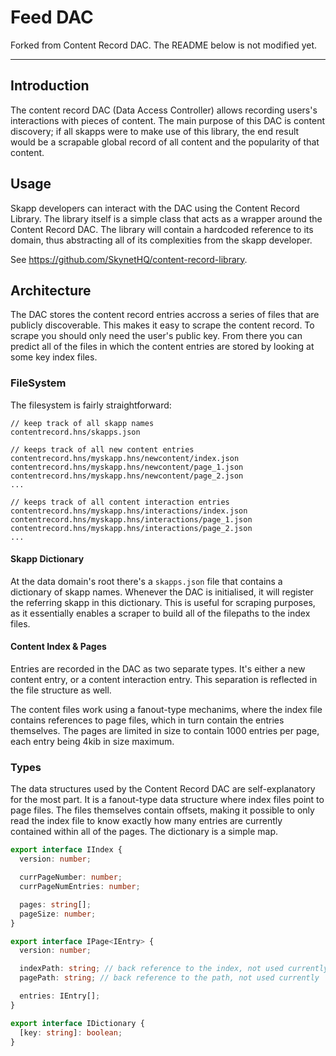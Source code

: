 # Feed DAC

Forked from Content Record DAC. The README below is not modified yet.

---

## Introduction

The content record DAC (Data Access Controller) allows recording users's
interactions with pieces of content. The main purpose of this DAC is content
discovery; if all skapps were to make use of this library, the end result would
be a scrapable global record of all content and the popularity of that content.

## Usage

Skapp developers can interact with the DAC using the Content Record Library. The
library itself is a simple class that acts as a wrapper around the Content
Record DAC. The library will contain a hardcoded reference to its domain, thus
abstracting all of its complexities from the skapp developer.

See https://github.com/SkynetHQ/content-record-library.

## Architecture

The DAC stores the content record entries accross a series of files that are
publicly discoverable. This makes it easy to scrape the content record. To
scrape you should only need the user's public key. From there you can predict
all of the files in which the content entries are stored by looking at some key
index files.

### FileSystem

The filesystem is fairly straightforward:

```
// keep track of all skapp names
contentrecord.hns/skapps.json

// keeps track of all new content entries
contentrecord.hns/myskapp.hns/newcontent/index.json
contentrecord.hns/myskapp.hns/newcontent/page_1.json
contentrecord.hns/myskapp.hns/newcontent/page_2.json
...

// keeps track of all content interaction entries
contentrecord.hns/myskapp.hns/interactions/index.json
contentrecord.hns/myskapp.hns/interactions/page_1.json
contentrecord.hns/myskapp.hns/interactions/page_2.json
...

```

#### Skapp Dictionary

At the data domain's root there's a `skapps.json` file that contains a
dictionary of skapp names. Whenever the DAC is initialised, it will register the
referring skapp in this dictionary. This is useful for scraping purposes, as it
essentially enables a scraper to build all of the filepaths to the index files.

#### Content Index & Pages

Entries are recorded in the DAC as two separate types. It's either a new content
entry, or a content interaction entry. This separation is reflected in the file
structure as well.

The content files work using a fanout-type mechanims, where the index file
contains references to page files, which in turn contain the entries themselves.
The pages are limited in size to contain 1000 entries per page, each entry being
4kib in size maximum.

### Types

The data structures used by the Content Record DAC are self-explanatory for the
most part. It is a fanout-type data structure where index files point to page
files. The files themselves contain offsets, making it possible to only read the
index file to know exactly how many entries are currently contained within all
of the pages. The dictionary is a simple map.

```typescript
export interface IIndex {
  version: number;

  currPageNumber: number;
  currPageNumEntries: number;

  pages: string[];
  pageSize: number;
}

export interface IPage<IEntry> {
  version: number;

  indexPath: string; // back reference to the index, not used currently
  pagePath: string; // back reference to the path, not used currently

  entries: IEntry[];
}

export interface IDictionary {
  [key: string]: boolean;
}
```
